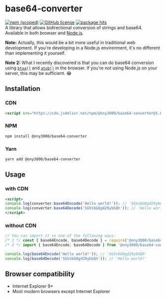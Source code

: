 # base64-converter
[![npm (scoped)](https://img.shields.io/npm/v/@ony3000/base64-converter)](https://www.npmjs.com/package/@ony3000/base64-converter)
[![GitHub license](https://img.shields.io/github/license/ony3000/base64-converter)](https://github.com/ony3000/base64-converter/blob/master/LICENSE)
[![package hits](https://data.jsdelivr.com/v1/package/npm/@ony3000/base64-converter/badge?style=rounded)](https://www.jsdelivr.com/package/npm/@ony3000/base64-converter)<br>
A library that allows bidirectional conversion of strings and base64. Available in both browser and [Node.js](https://nodejs.org).

**Note:** Actually, this would be a bit more useful in traditional web development. If you're developing in a Node.js environment, it's no different than implementing it yourself.

**Note 2:** What I recently discovered is that you can do base64 conversion using [`btoa()`](https://developer.mozilla.org/ko/docs/Web/API/WindowOrWorkerGlobalScope/btoa) and [`atob()`](https://developer.mozilla.org/ko/docs/Web/API/WindowOrWorkerGlobalScope/atob) in the browser. If you're not using Node.js on your server, this may be sufficient. :joy:

## Installation
### CDN
```html
<script src="https://cdn.jsdelivr.net/npm/@ony3000/base64-converter@1.0.2/dist/converter.js"></script>
```

### NPM
```sh
npm install @ony3000/base64-converter
```

### Yarn
```sh
yarn add @ony3000/base64-converter
```

## Usage
### with CDN
```html
<script>
console.log(converter.base64Encode('Hello world!')); // 'SGVsbG8gd29ybGQh'
console.log(converter.base64Decode('SGVsbG8gd29ybGQh')); // 'Hello world!'
</script>
```

### without CDN
```javascript
// You can import it in one of the following ways:
/* 1 */ const { base64Encode, base64Decode } = require('@ony3000/base64-converter');
/* 2 */ import { base64Encode, base64Decode } from '@ony3000/base64-converter';

console.log(base64Encode('Hello world!')); // 'SGVsbG8gd29ybGQh'
console.log(base64Decode('SGVsbG8gd29ybGQh')); // 'Hello world!'
```

## Browser compatibility
* Internet Explorer 9+
* Most modern browsers except Internet Explorer
